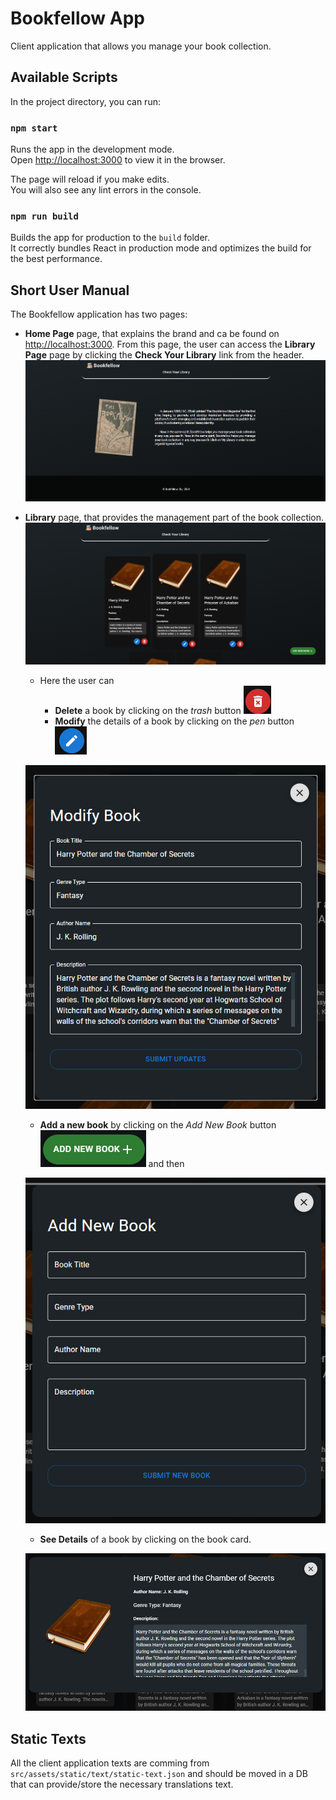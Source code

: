 # Bookfellow App

Client application that allows you manage your book collection.

## Available Scripts

In the project directory, you can run:

### `npm start`

Runs the app in the development mode.\
Open [http://localhost:3000](http://localhost:3000) to view it in the browser.

The page will reload if you make edits.\
You will also see any lint errors in the console.

### `npm run build`

Builds the app for production to the `build` folder.\
It correctly bundles React in production mode and optimizes the build for the best performance.

## Short User Manual

The Bookfellow application has two pages: 
- **Home Page** page, that explains the brand and ca be found on [http://localhost:3000](http://localhost:3000). From this page, the user can access the **Library Page** page by clicking the **Check Your Library** link from the header.
![Home Page](readme-assets/image.png)

- **Library** page, that provides the management part of the book collection. 
![Library Page](readme-assets/image-1.png)
  - Here the user can 
    - **Delete** a book by clicking on the *trash* button ![delete](readme-assets/image-2.png)
    - **Modify** the details of a  book by clicking on the *pen* button ![modify](readme-assets/image-3.png)
  
  ![Modify Form](readme-assets/image-5.png)
  
    - **Add a new book** by clicking on the *Add New Book* button ![alt text](readme-assets/image-4.png) and then 
  
  ![Add New Book Form](readme-assets/image-6.png)
    - **See Details** of a book by clicking on the book card.
  
  ![Book Details](readme-assets/image-7.png)

## Static Texts

All the client application texts are comming from `src/assets/static/text/static-text.json` and should be moved in a DB that can provide/store the necessary translations text.